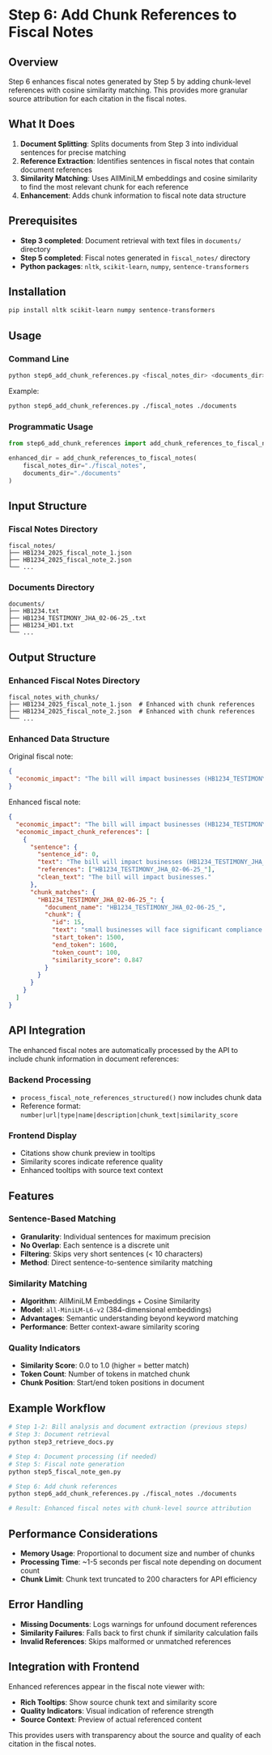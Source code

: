 # Step 6: Add Chunk References to Fiscal Notes

## Overview

Step 6 enhances fiscal notes generated by Step 5 by adding chunk-level references with cosine similarity matching. This provides more granular source attribution for each citation in the fiscal notes.

## What It Does

1. **Document Splitting**: Splits documents from Step 3 into individual sentences for precise matching
2. **Reference Extraction**: Identifies sentences in fiscal notes that contain document references
3. **Similarity Matching**: Uses AllMiniLM embeddings and cosine similarity to find the most relevant chunk for each reference
4. **Enhancement**: Adds chunk information to fiscal note data structure

## Prerequisites

- **Step 3 completed**: Document retrieval with text files in `documents/` directory
- **Step 5 completed**: Fiscal notes generated in `fiscal_notes/` directory
- **Python packages**: `nltk`, `scikit-learn`, `numpy`, `sentence-transformers`

## Installation

```bash
pip install nltk scikit-learn numpy sentence-transformers
```

## Usage

### Command Line

```bash
python step6_add_chunk_references.py <fiscal_notes_dir> <documents_dir>
```

Example:
```bash
python step6_add_chunk_references.py ./fiscal_notes ./documents
```

### Programmatic Usage

```python
from step6_add_chunk_references import add_chunk_references_to_fiscal_notes

enhanced_dir = add_chunk_references_to_fiscal_notes(
    fiscal_notes_dir="./fiscal_notes",
    documents_dir="./documents"
)
```

## Input Structure

### Fiscal Notes Directory
```
fiscal_notes/
├── HB1234_2025_fiscal_note_1.json
├── HB1234_2025_fiscal_note_2.json
└── ...
```

### Documents Directory
```
documents/
├── HB1234.txt
├── HB1234_TESTIMONY_JHA_02-06-25_.txt
├── HB1234_HD1.txt
└── ...
```

## Output Structure

### Enhanced Fiscal Notes Directory
```
fiscal_notes_with_chunks/
├── HB1234_2025_fiscal_note_1.json  # Enhanced with chunk references
├── HB1234_2025_fiscal_note_2.json  # Enhanced with chunk references
└── ...
```

### Enhanced Data Structure

Original fiscal note:
```json
{
  "economic_impact": "The bill will impact businesses (HB1234_TESTIMONY_JHA_02-06-25_)."
}
```

Enhanced fiscal note:
```json
{
  "economic_impact": "The bill will impact businesses (HB1234_TESTIMONY_JHA_02-06-25_).",
  "economic_impact_chunk_references": [
    {
      "sentence": {
        "sentence_id": 0,
        "text": "The bill will impact businesses (HB1234_TESTIMONY_JHA_02-06-25_).",
        "references": ["HB1234_TESTIMONY_JHA_02-06-25_"],
        "clean_text": "The bill will impact businesses."
      },
      "chunk_matches": {
        "HB1234_TESTIMONY_JHA_02-06-25_": {
          "document_name": "HB1234_TESTIMONY_JHA_02-06-25_",
          "chunk": {
            "id": 15,
            "text": "small businesses will face significant compliance costs...",
            "start_token": 1500,
            "end_token": 1600,
            "token_count": 100,
            "similarity_score": 0.847
          }
        }
      }
    }
  ]
}
```

## API Integration

The enhanced fiscal notes are automatically processed by the API to include chunk information in document references:

### Backend Processing
- `process_fiscal_note_references_structured()` now includes chunk data
- Reference format: `number|url|type|name|description|chunk_text|similarity_score`

### Frontend Display
- Citations show chunk preview in tooltips
- Similarity scores indicate reference quality
- Enhanced tooltips with source text context

## Features

### Sentence-Based Matching
- **Granularity**: Individual sentences for maximum precision
- **No Overlap**: Each sentence is a discrete unit
- **Filtering**: Skips very short sentences (< 10 characters)
- **Method**: Direct sentence-to-sentence similarity matching

### Similarity Matching
- **Algorithm**: AllMiniLM Embeddings + Cosine Similarity
- **Model**: `all-MiniLM-L6-v2` (384-dimensional embeddings)
- **Advantages**: Semantic understanding beyond keyword matching
- **Performance**: Better context-aware similarity scoring

### Quality Indicators
- **Similarity Score**: 0.0 to 1.0 (higher = better match)
- **Token Count**: Number of tokens in matched chunk
- **Chunk Position**: Start/end token positions in document

## Example Workflow

```bash
# Step 1-2: Bill analysis and document extraction (previous steps)
# Step 3: Document retrieval
python step3_retrieve_docs.py

# Step 4: Document processing (if needed)
# Step 5: Fiscal note generation
python step5_fiscal_note_gen.py

# Step 6: Add chunk references
python step6_add_chunk_references.py ./fiscal_notes ./documents

# Result: Enhanced fiscal notes with chunk-level source attribution
```

## Performance Considerations

- **Memory Usage**: Proportional to document size and number of chunks
- **Processing Time**: ~1-5 seconds per fiscal note depending on document count
- **Chunk Limit**: Chunk text truncated to 200 characters for API efficiency

## Error Handling

- **Missing Documents**: Logs warnings for unfound document references
- **Similarity Failures**: Falls back to first chunk if similarity calculation fails
- **Invalid References**: Skips malformed or unmatched references

## Integration with Frontend

Enhanced references appear in the fiscal note viewer with:
- **Rich Tooltips**: Show source chunk text and similarity score
- **Quality Indicators**: Visual indication of reference strength
- **Source Context**: Preview of actual referenced content

This provides users with transparency about the source and quality of each citation in the fiscal notes.

